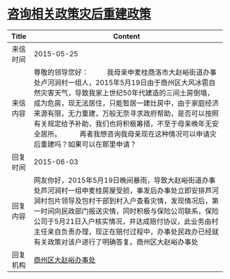 # <a href="http://www.shangluo.gov.cn/zmhd/ldxxxx.jsp?urltype=leadermail.LeaderMailContentUrl&wbtreeid=1112&leadermailid=3133">咨询相关政策灾后重建政策</a>
| Title |                                                                                                           Content                                                                                                            |
|:-----:|------------------------------------------------------------------------------------------------------------------------------------------------------------------------------------------------------------------------------|
| 来信时间  | 2015-05-25                                                                                                                                                                                                                   |
| 来信内容  | 尊敬的领导您好：          我母亲申麦桂商洛市大赵峪街道办事处卢河涧村一组人，2015年5月19日由于商州区大风冰雹自然灾害天气，导致我家上世纪50年代建造的三间土房倒塌，成为危房，现无法居住，只能暂居一建灶房中，由于家庭经济来源有限，无力重建，万般无奈寻求政府帮助，是否可以按照有关规定给予补助，我们也将积极筹措，不至于母亲晚年无安全居所。          再者我想咨询我母亲现在这种情况可以申请灾后重建吗？如果可以在那里申请？ |
| 回复时间  | 2015-06-03                                                                                                                                                                                                                   |
| 回复内容  | 网友你好，2015年5月19日晚间暴雨，导致大赵峪街道办事处芦河涧村一组申麦桂房屋受损，事发后办事处立即安排芦河涧村包片领导及包村干部到村入户查看灾情，发现情况后，第一时间向民政部门报送灾情，同时积极与保险公司联系，保险公司于5月21日入户核实情况，并达成赔付协议，此业务由村主任亲自负责办理，现正在赔付过程中，办事处民政办已经就有关政策对该户进行了明确答复。商州区大赵峪办事处                                |
| 回复机构  | <a href="../../category/agencies/商州区大赵峪办事处.md">商州区大赵峪办事处</a>                                                                                                                                                                 |